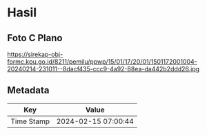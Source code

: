 # Hasil

## Foto C Plano

https://sirekap-obj-formc.kpu.go.id/8211/pemilu/ppwp/15/01/17/20/01/1501172001004-20240214-231011--8dacf435-ccc9-4a92-88ea-da442b2ddd26.jpg


## Metadata

| Key        | Value               |
| ---------- | ------------------- |
| Time Stamp | 2024-02-15 07:00:44 |



